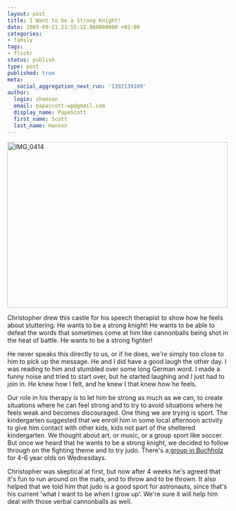 ```yaml
---
layout: post
title: I Want to be a Strong Knight!
date: 2005-09-21 21:55:12.000000000 +02:00
categories:
- family
tags:
- flickr
status: publish
type: post
published: true
meta:
  _social_aggregation_next_run: '1392139189'
author:
  login: shanson
  email: papascott-wp@gmail.com
  display_name: PapaScott
  first_name: Scott
  last_name: Hanson
---
```

<p><a href="http://www.flickr.com/photos/papascott/45382175/" title="I want to be a strong knight!"><img src="http://static.flickr.com/24/45382175_691863020e.jpg" width="500" height="375" alt="IMG_0414" /></a></p>
<p>Christopher drew this castle for his speech therapist to show how he feels about stuttering. He wants to be a strong knight! He wants to be able to defeat the words that sometimes come at him like cannonballs being shot in the heat of battle. He wants to be a strong fighter!</p>
<p>He never speaks this directly to us, or if he does, we're simply too close to him to pick up the message. He and I did have a good laugh the other day. I was reading to him and stumbled over some long German word. I made a funny noise and tried to start over, but he started laughing and I just had to join in. He knew how I felt, and he knew I that knew how he feels.</p>
<p>Our role in his therapy is to let him be strong as much as we can, to create situations where he can feel strong and to try to avoid situations where he feels weak and becomes discouraged. One thing we are trying is sport. The kindergarten suggested that we enroll him in some local afternoon activity to give him contact with other kids, kids not part of the sheltered kindergarten. We thought about art, or music, or a group sport like soccer. But once we heard that he wants to be a strong knight, we decided to follow through on the fighting theme and to try judo. There's a<a href="http://portal.blau-weiss-buchholz.de/sportarten/judo.html"> group in Buchholz</a> for 4-6 year olds on Wednesdays. </p>
<p>Christopher was skeptical at first, but now after 4 weeks he's agreed that it's fun to run around on the mats, and to throw and to be thrown. It also helped that we told him that judo is a good sport for astronauts, since that's his current 'what I want to be when I grow up'. We're sure it will help him deal with those verbal cannonballs as well.</p>
